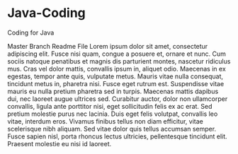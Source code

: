 # Java-Coding
Coding for Java

Master Branch Readme File
Lorem ipsum dolor sit amet, consectetur adipiscing elit. Fusce nisi quam, congue a posuere et, ornare et nunc. Cum sociis natoque penatibus et magnis dis parturient montes, nascetur ridiculus mus. Cras vel dolor mattis, convallis ipsum in, aliquet odio. Maecenas in ex egestas, tempor ante quis, vulputate metus. Mauris vitae nulla consequat, tincidunt metus in, pharetra nisi. Fusce eget rutrum est. Suspendisse vitae mauris eu nulla pretium pharetra sed in turpis. Maecenas mattis dapibus dui, nec laoreet augue ultrices sed. Curabitur auctor, dolor non ullamcorper convallis, ligula ante porttitor nisi, eget sollicitudin felis ex ac erat. Sed pretium molestie purus nec lacinia. Duis eget felis volutpat, convallis leo vitae, interdum eros. Vivamus finibus tellus non diam efficitur, vitae scelerisque nibh aliquam. Sed vitae dolor quis tellus accumsan semper. Fusce sapien nisl, porta rhoncus lectus ultricies, pellentesque tincidunt elit. Praesent molestie eu nisi id laoreet.
